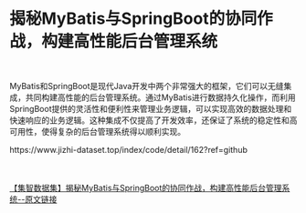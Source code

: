 <h1>揭秘MyBatis与SpringBoot的协同作战，构建高性能后台管理系统</h1><br /><p>MyBatis和SpringBoot是现代Java开发中两个非常强大的框架，它们可以无缝集成，共同构建高性能的后台管理系统。通过MyBatis进行数据持久化操作，而利用SpringBoot提供的灵活性和便利性来管理业务逻辑，可以实现高效的数据处理和快速响应的业务逻辑。这种集成不仅提高了开发效率，还保证了系统的稳定性和高可用性，使得复杂的后台管理系统得以顺利实现。</p><p>https://www.jizhi-dataset.top/index/code/detail/162?ref=github</p><br /><br /><a href="https://www.jizhi-dataset.top/index/code/detail/162?ref=github" target="_blank">【集智数据集】揭秘MyBatis与SpringBoot的协同作战，构建高性能后台管理系统--原文链接</a>